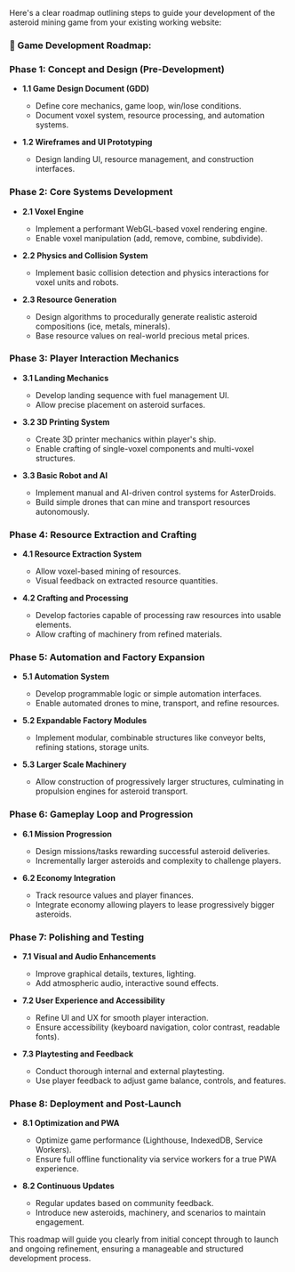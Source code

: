 Here's a clear roadmap outlining steps to guide your development of the asteroid mining game from your existing working website:

### 🚀 Game Development Roadmap:

### Phase 1: Concept and Design (Pre-Development)
- **1.1 Game Design Document (GDD)**
  - Define core mechanics, game loop, win/lose conditions.
  - Document voxel system, resource processing, and automation systems.

- **1.2 Wireframes and UI Prototyping**
  - Design landing UI, resource management, and construction interfaces.

### Phase 2: Core Systems Development
- **2.1 Voxel Engine**
  - Implement a performant WebGL-based voxel rendering engine.
  - Enable voxel manipulation (add, remove, combine, subdivide).

- **2.2 Physics and Collision System**
  - Implement basic collision detection and physics interactions for voxel units and robots.

- **2.3 Resource Generation**
  - Design algorithms to procedurally generate realistic asteroid compositions (ice, metals, minerals).
  - Base resource values on real-world precious metal prices.

### Phase 3: Player Interaction Mechanics
- **3.1 Landing Mechanics**
  - Develop landing sequence with fuel management UI.
  - Allow precise placement on asteroid surfaces.

- **3.2 3D Printing System**
  - Create 3D printer mechanics within player's ship.
  - Enable crafting of single-voxel components and multi-voxel structures.

- **3.3 Basic Robot and AI**
  - Implement manual and AI-driven control systems for AsterDroids.
  - Build simple drones that can mine and transport resources autonomously.

### Phase 4: Resource Extraction and Crafting
- **4.1 Resource Extraction System**
  - Allow voxel-based mining of resources.
  - Visual feedback on extracted resource quantities.

- **4.2 Crafting and Processing**
  - Develop factories capable of processing raw resources into usable elements.
  - Allow crafting of machinery from refined materials.

### Phase 5: Automation and Factory Expansion
- **5.1 Automation System**
  - Develop programmable logic or simple automation interfaces.
  - Enable automated drones to mine, transport, and refine resources.

- **5.2 Expandable Factory Modules**
  - Implement modular, combinable structures like conveyor belts, refining stations, storage units.

- **5.3 Larger Scale Machinery**
  - Allow construction of progressively larger structures, culminating in propulsion engines for asteroid transport.

### Phase 6: Gameplay Loop and Progression
- **6.1 Mission Progression**
  - Design missions/tasks rewarding successful asteroid deliveries.
  - Incrementally larger asteroids and complexity to challenge players.

- **6.2 Economy Integration**
  - Track resource values and player finances.
  - Integrate economy allowing players to lease progressively bigger asteroids.

### Phase 7: Polishing and Testing
- **7.1 Visual and Audio Enhancements**
  - Improve graphical details, textures, lighting.
  - Add atmospheric audio, interactive sound effects.

- **7.2 User Experience and Accessibility**
  - Refine UI and UX for smooth player interaction.
  - Ensure accessibility (keyboard navigation, color contrast, readable fonts).

- **7.3 Playtesting and Feedback**
  - Conduct thorough internal and external playtesting.
  - Use player feedback to adjust game balance, controls, and features.

### Phase 8: Deployment and Post-Launch
- **8.1 Optimization and PWA**
  - Optimize game performance (Lighthouse, IndexedDB, Service Workers).
  - Ensure full offline functionality via service workers for a true PWA experience.

- **8.2 Continuous Updates**
  - Regular updates based on community feedback.
  - Introduce new asteroids, machinery, and scenarios to maintain engagement.

This roadmap will guide you clearly from initial concept through to launch and ongoing refinement, ensuring a manageable and structured development process.